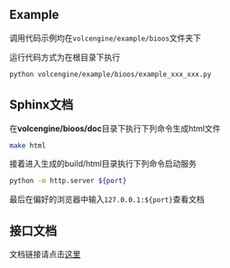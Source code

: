 ## Example

调用代码示例均在`volcengine/example/bioos`文件夹下

运行代码方式为在根目录下执行

```bash
python volcengine/example/bioos/example_xxx_xxx.py
```

## Sphinx文档
在**volcengine/bioos/doc**目录下执行下列命令生成html文件
```bash
make html
```
接着进入生成的build/html目录执行下列命令启动服务
```bash
python -m http.server ${port}
```
最后在偏好的浏览器中输入`127.0.0.1:${port}`查看文档

## 接口文档
文档链接请点击[这里](https://www.volcengine.com/docs/6971)
